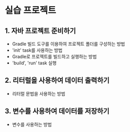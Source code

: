 # 실습 프로젝트

## 1. 자바 프로젝트 준비하기
 - Gradle 빌드 도구를 이용하여 프로젝트 폴더를 구성하는 방법
  - 'init' task를 사용하는 방법
 - Gradle로 프로젝트를 빌드하고 실행하는 방법
  - 'build', 'run' task 실행

## 2. 리터럴을 사용하여 데이터 출력하기

- 리터럴 문법을 사용하는 방법

## 3. 변수를 사용하여 데이터를 저장하기

- 변수를 사용하는 방법